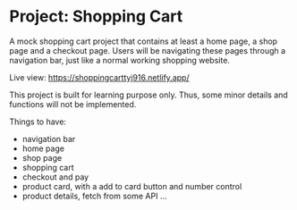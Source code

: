 # Project: Shopping Cart

A mock shopping cart project that contains at least a home page, a shop page and a checkout page. Users will be navigating these pages through a navigation bar, just like a normal working shopping website.

Live view:
https://shoppingcarttyj916.netlify.app/

This project is built for learning purpose only. Thus, some minor details and functions will not be implemented.

Things to have:
- navigation bar
- home page
- shop page
- shopping cart
- checkout and pay
- product card, with a add to card button and number control
- product details, fetch from some API
...